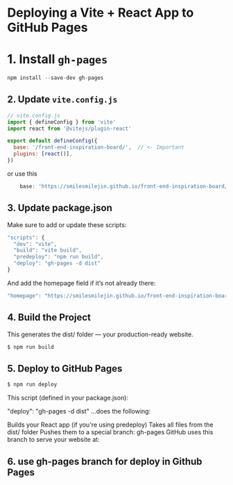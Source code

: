 # Deploying a Vite + React App to GitHub Pages

# 1. Install `gh-pages`
```js
npm install --save-dev gh-pages
```
## 2. Update `vite.config.js`
```js
// vite.config.js
import { defineConfig } from 'vite'
import react from '@vitejs/plugin-react'

export default defineConfig({
  base: '/front-end-inspiration-board/',  // <- Important
  plugins: [react()],
})
```

or use this
```js
    base: 'https://smilesmilejin.github.io/front-end-inspiration-board/',  // <- Important
```

## 3. Update package.json
Make sure to add or update these scripts:
```js
"scripts": {
  "dev": "vite",
  "build": "vite build",
  "predeploy": "npm run build",
  "deploy": "gh-pages -d dist"
}
```

And add the homepage field if it’s not already there:
```js
"homepage": "https://smilesmilejin.github.io/front-end-inspiration-board/"
```

## 4. Build the Project
This generates the dist/ folder — your production-ready website.
```js
$ npm run build
```

## 5. Deploy to GitHub Pages
```js
$ npm run deploy
```
This script (defined in your package.json):

"deploy": "gh-pages -d dist"
...does the following:

Builds your React app (if you're using predeploy)
Takes all files from the dist/ folder
Pushes them to a special branch: gh-pages
GitHub uses this branch to serve your website at:

## 6. use gh-pages branch for deploy in Github Pages